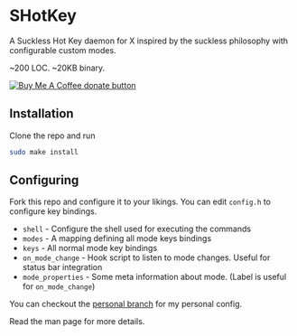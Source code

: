 # SHotKey
A Suckless Hot Key daemon for X inspired by the suckless philosophy with configurable custom modes.

~200 LOC. ~20KB binary.

<a href="https://www.buymeacoffee.com/phenax"><img src="https://img.shields.io/badge/buy%20me%20a%20coffee-donate-yellow.svg" alt="Buy Me A Coffee donate button" /></a>


## Installation
Clone the repo and run
```bash
sudo make install
```


## Configuring
Fork this repo and configure it to your likings.
You can edit `config.h` to configure key bindings.

* `shell` - Configure the shell used for executing the commands
* `modes` - A mapping defining all mode keys bindings
* `keys` - All normal mode key bindings
* `on_mode_change` - Hook script to listen to mode changes. Useful for status bar integration
* `mode_properties` - Some meta information about mode. (Label is useful for `on_mode_change`)

You can checkout the [personal branch](https://github.com/phenax/shotkey/tree/personal) for my personal config.

Read the man page for more details.
